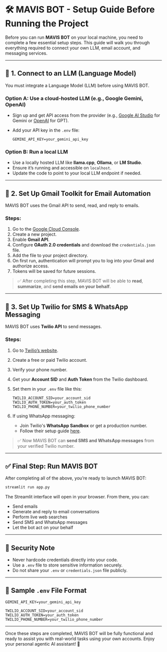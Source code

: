 # 🛠️ MAVIS BOT - Setup Guide Before Running the Project

Before you can run **MAVIS BOT** on your local machine, you need to complete a few essential setup steps. This guide will walk you through everything required to connect your own LLM, email account, and messaging services.

---

## 🔑 1. Connect to an LLM (Language Model)

You must integrate a Language Model (LLM) before using MAVIS BOT.

### Option A: Use a cloud-hosted LLM (e.g., Google Gemini, OpenAI)

* Sign up and get API access from the provider (e.g., [Google AI Studio](https://aistudio.google.com) for Gemini or [OpenAI](https://platform.openai.com/) for GPT).
* Add your API key in the `.env` file:

  ```env
  GEMINI_API_KEY=your_gemini_api_key
  ```

### Option B: Run a local LLM

* Use a locally hosted LLM like **llama.cpp**, **Ollama**, or **LM Studio**.
* Ensure it’s running and accessible on `localhost`.
* Update the code to point to your local LLM endpoint if needed.

---

## 📧 2. Set Up Gmail Toolkit for Email Automation

MAVIS BOT uses the Gmail API to send, read, and reply to emails.

### Steps:

1. Go to the [Google Cloud Console](https://console.cloud.google.com/).
2. Create a new project.
3. Enable **Gmail API**.
4. Configure **OAuth 2.0 credentials** and download the `credentials.json` file.
5. Add the file to your project directory.
6. On first run, authentication will prompt you to log into your Gmail and authorize access.
7. Tokens will be saved for future sessions.

> ✅ After completing this step, MAVIS BOT will be able to **read**, **summarize**, and **send emails on your behalf**.

---

## 📲 3. Set Up Twilio for SMS & WhatsApp Messaging

MAVIS BOT uses **Twilio API** to send messages.

### Steps:

1. Go to [Twilio’s website](https://www.twilio.com/).

2. Create a free or paid Twilio account.

3. Verify your phone number.

4. Get your **Account SID** and **Auth Token** from the Twilio dashboard.

5. Set them in your `.env` file like this:

   ```env
   TWILIO_ACCOUNT_SID=your_account_sid
   TWILIO_AUTH_TOKEN=your_auth_token
   TWILIO_PHONE_NUMBER=your_twilio_phone_number
   ```

6. If using WhatsApp messaging:

   * Join Twilio's **WhatsApp Sandbox** or get a production number.
   * Follow their setup guide [here](https://www.twilio.com/docs/whatsapp/sandbox).

> ✅ Now MAVIS BOT can **send SMS and WhatsApp messages** from your verified Twilio number.

---

## ✅ Final Step: Run MAVIS BOT

After completing all of the above, you’re ready to launch MAVIS BOT:

```bash
streamlit run app.py
```

The Streamlit interface will open in your browser. From there, you can:

* Send emails
* Generate and reply to email conversations
* Perform live web searches
* Send SMS and WhatsApp messages
* Let the bot act on your behalf

---

## 🔐 Security Note

* Never hardcode credentials directly into your code.
* Use a `.env` file to store sensitive information securely.
* Do not share your `.env` or `credentials.json` file publicly.

---

## 📄 Sample `.env` File Format

```env
GEMINI_API_KEY=your_gemini_api_key

TWILIO_ACCOUNT_SID=your_account_sid
TWILIO_AUTH_TOKEN=your_auth_token
TWILIO_PHONE_NUMBER=your_twilio_phone_number
```

---

Once these steps are completed, MAVIS BOT will be fully functional and ready to assist you with real-world tasks using your own accounts. Enjoy your personal agentic AI assistant! 🚀
